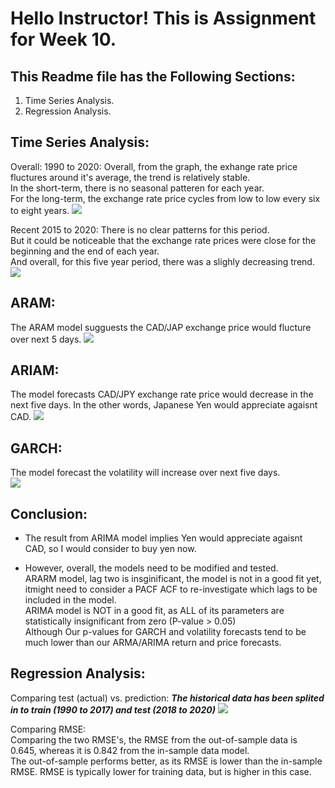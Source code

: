 # Hello Instructor! This is Assignment for Week 10.


## This Readme file has the Following Sections:
1. Time Series Analysis.
2. Regression Analysis.



## Time Series Analysis:

Overall: 1990 to 2020:
Overall, from the graph, the exhange rate price fluctures around it's average, the trend is relatively stable. <br> In the short-term,  there is no seasonal patteren for each year. <br> For the long-term, the exchange rate price cycles from low to low every six to eight years. 
![](pics/1.png)

Recent 2015 to 2020: 
There is no clear patterns for this period. <br> But it could be noticeable that the exchange rate prices were close for the beginning and the end of each year. <br> And overall, for this five year period, there was a slighly decreasing trend.
![](pics/2.png)

## ARAM:
The ARAM model sugguests the CAD/JAP exchange price would flucture over next 5 days.
![](pics/3.png)

## ARIAM:
The model forecasts CAD/JPY exchange rate price would decrease in the next five days. In the other words, Japanese Yen would appreciate agaisnt CAD.
![](pics/4.png)

## GARCH:
The model forecast the volatility will increase over next five days.
<br>
![](pics/5.png)

## Conclusion:
* The result from ARIMA model implies Yen would appreciate agaisnt CAD, so I would consider to buy yen now.

* However, overall, the models need to be modified and tested.
    <br>ARARM model, lag two is insginificant, the model is not in a good fit yet, itmight need to consider a PACF ACF to re-investigate which lags to be included in the model.
    <br>ARIMA model is NOT in a good fit, as ALL of its parameters are statistically insignificant from zero (P-value > 0.05)
    <br>Although Our p-values for GARCH and volatility forecasts tend to be much lower than our ARMA/ARIMA return and price forecasts.



## Regression Analysis:
Comparing test (actual) vs. prediction:
***The historical data has been splited in to train (1990 to 2017) and test (2018 to 2020)***
![](pics/6.png)

Comparing RMSE:
<br> Comparing the two RMSE's, the RMSE from the out-of-sample data is 0.645, whereas it is 0.842 from the in-sample data model.
<br> The out-of-sample performs better, as its RMSE is lower than the in-sample RMSE. RMSE is typically lower for training data, but is higher in this case. 